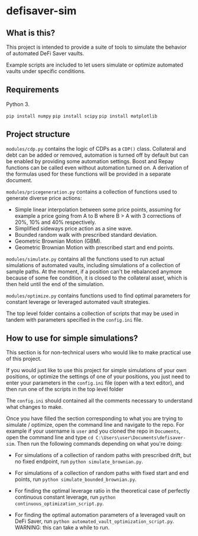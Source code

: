 # defisaver-sim

## What is this?

This project is intended to provide a suite of tools to simulate the behavior of automated DeFi Saver vaults.  

Example scripts are included to let users simulate or optimize automated vaults under specific conditions.

## Requirements

Python 3.

``pip install numpy``
``pip install scipy``
``pip install matplotlib``

## Project structure

``modules/cdp.py`` contains the logic of CDPs as a ``CDP()`` class. Collateral and debt can be added or removed, automation is turned off by default but can be enabled by providing some automation settings. Boost and Repay functions can be called even without automation turned on. A derivation of the formulas used for these functions will be provided in a separate document. 

``modules/pricegeneration.py`` contains a collection of functions used to generate diverse price actions:

- Simple linear interpolation between some price points, assuming for example a price going from A to B where B > A with 3 corrections of 20%, 10% and 40% respectively.
- Simplified sideways price action as a sine wave.
- Bounded random walk with prescribed standard deviation.
- Geometric Brownian Motion (GBM).
- Geometric Brownian Motion with prescribed start and end points.

``modules/simulate.py`` contains all the functions used to run actual simulations of automated vaults, including simulations of a collection of sample paths. At the moment, if a position can't be rebalanced anymore because of some fee condition, it is closed to the collateral asset, which is then held until the end of the simulation.

``modules/optimize.py`` contains functions used to find optimal parameters for constant leverage or leveraged automated vault strategies.

The top level folder contains a collection of scripts that may be used in tandem with parameters specified in the `config.ini` file.

## How to use for simple simulations?

This section is for non-technical users who would like to make practical use of this project.

If you would just like to use this project for simple simulations of your own positions, or optimize the settings of one of your positions, you just need to enter your parameters in the ``config.ini`` file (open with a text editor), and then run one of the scripts in the top level folder

The ``config.ini`` should contained all the comments necessary to understand what changes to make.

Once you have filled the section corresponding to what you are trying to simulate / optimize, open the command line and navigate to the repo. For example if your username is ``user`` and you cloned the repo in ``Documents``, open the command line and type ``cd C:\Users\user\Documents\defisaver-sim``.  Then run the following commands depending on what you're doing:

- For simulations of a collection of random paths with prescribed drift, but no fixed endpoint, run ``python simulate_brownian.py``.

- For simulations of a collection of random paths with fixed start and end points, run ``python simulate_bounded_brownian.py``.

- For finding the optimal leverage ratio in the theoretical case of perfectly continuous constant leverage, run ``python continuous_optimization_script.py``.

- For finding the optimal automation parameters of a leveraged vault on DeFi Saver, run ``python automated_vault_optimization_script.py``. WARNING: this can take a while to run.
